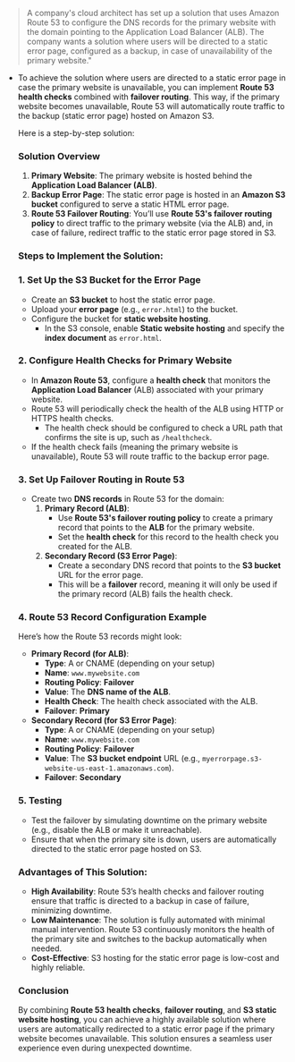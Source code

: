 > A company's cloud architect has set up a solution that uses Amazon Route 53 to configure the DNS records for the primary website with the domain pointing to the Application Load Balancer (ALB). The company wants a solution where users will be directed to a static error page, configured as a backup, in case of unavailability of the primary website."

- To achieve the solution where users are directed to a static error page in case the primary website is unavailable, you can implement **Route 53 health checks** combined with **failover routing**. This way, if the primary website becomes unavailable, Route 53 will automatically route traffic to the backup (static error page) hosted on Amazon S3.
    
    Here is a step-by-step solution:
    
    ### **Solution Overview**
    
    1. **Primary Website**: The primary website is hosted behind the **Application Load Balancer (ALB)**.
    2. **Backup Error Page**: The static error page is hosted in an **Amazon S3 bucket** configured to serve a static HTML error page.
    3. **Route 53 Failover Routing**: You’ll use **Route 53's failover routing policy** to direct traffic to the primary website (via the ALB) and, in case of failure, redirect traffic to the static error page stored in S3.
    
    ### **Steps to Implement the Solution:**
    
    ### **1. Set Up the S3 Bucket for the Error Page**
    
    - Create an **S3 bucket** to host the static error page.
    - Upload your **error page** (e.g., `error.html`) to the bucket.
    - Configure the bucket for **static website hosting**.
        - In the S3 console, enable **Static website hosting** and specify the **index document** as `error.html`.
    
    ### **2. Configure Health Checks for Primary Website**
    
    - In **Amazon Route 53**, configure a **health check** that monitors the **Application Load Balancer** (ALB) associated with your primary website.
    - Route 53 will periodically check the health of the ALB using HTTP or HTTPS health checks.
        - The health check should be configured to check a URL path that confirms the site is up, such as `/healthcheck`.
    - If the health check fails (meaning the primary website is unavailable), Route 53 will route traffic to the backup error page.
    
    ### **3. Set Up Failover Routing in Route 53**
    
    - Create two **DNS records** in Route 53 for the domain:
        1. **Primary Record (ALB)**:
            - Use **Route 53's failover routing policy** to create a primary record that points to the **ALB** for the primary website.
            - Set the **health check** for this record to the health check you created for the ALB.
        2. **Secondary Record (S3 Error Page)**:
            - Create a secondary DNS record that points to the **S3 bucket** URL for the error page.
            - This will be a **failover** record, meaning it will only be used if the primary record (ALB) fails the health check.
    
    ### **4. Route 53 Record Configuration Example**
    
    Here’s how the Route 53 records might look:
    
    - **Primary Record (for ALB)**:
        - **Type**: A or CNAME (depending on your setup)
        - **Name**: `www.mywebsite.com`
        - **Routing Policy**: **Failover**
        - **Value**: The **DNS name of the ALB**.
        - **Health Check**: The health check associated with the ALB.
        - **Failover**: **Primary**
    - **Secondary Record (for S3 Error Page)**:
        - **Type**: A or CNAME (depending on your setup)
        - **Name**: `www.mywebsite.com`
        - **Routing Policy**: **Failover**
        - **Value**: The **S3 bucket endpoint** URL (e.g., `myerrorpage.s3-website-us-east-1.amazonaws.com`).
        - **Failover**: **Secondary**
    
    ### **5. Testing**
    
    - Test the failover by simulating downtime on the primary website (e.g., disable the ALB or make it unreachable).
    - Ensure that when the primary site is down, users are automatically directed to the static error page hosted on S3.
    
    ### **Advantages of This Solution:**
    
    - **High Availability**: Route 53’s health checks and failover routing ensure that traffic is directed to a backup in case of failure, minimizing downtime.
    - **Low Maintenance**: The solution is fully automated with minimal manual intervention. Route 53 continuously monitors the health of the primary site and switches to the backup automatically when needed.
    - **Cost-Effective**: S3 hosting for the static error page is low-cost and highly reliable.
    
    ### **Conclusion**
    
    By combining **Route 53 health checks**, **failover routing**, and **S3 static website hosting**, you can achieve a highly available solution where users are automatically redirected to a static error page if the primary website becomes unavailable. This solution ensures a seamless user experience even during unexpected downtime.
